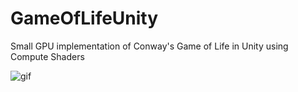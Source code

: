 # GameOfLifeUnity
Small GPU implementation of Conway's Game of Life in Unity using Compute Shaders

![gif](https://github.com/JLPM22/GameOfLifeUnity/blob/master/Images/squares.gif?raw=true)
